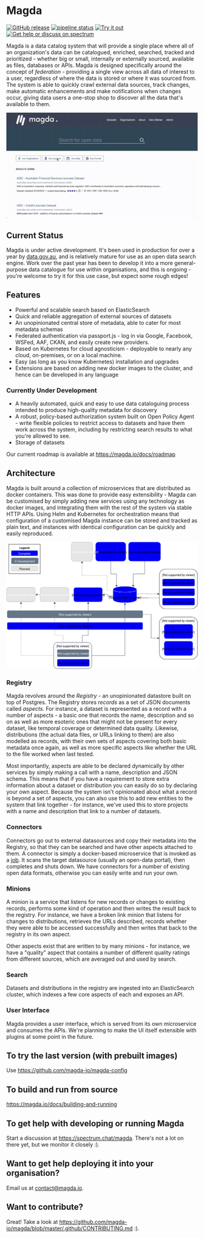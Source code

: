 # Magda

[![GitHub release](https://img.shields.io/github/release/magda-io/magda.svg)](https://github.com/magda-io/magda/releases)
[![pipeline status](https://gitlab.com/magda-data/magda/badges/master/pipeline.svg)](https://gitlab.com/magda-data/magda/commits/master)
[![Try it out](https://img.shields.io/badge/try%20it%20out-demo.dev.magda.io-blue.svg)](https://demo.dev.magda.io)
[![Get help or discuss on spectrum](https://img.shields.io/badge/Get%20help%20or%20discuss-on%20spectrum-7B16FF.svg?logoColor=white&logo=spectrum)](https://spectrum.chat/magda)

Magda is a data catalog system that will provide a single place where all of an organization's data can be catalogued, enriched, searched, tracked and prioritized - whether big or small, internally or externally sourced, available as files, databases or APIs. Magda is designed specifically around the concept of _federation_ - providing a single view across all data of interest to a user, regardless of where the data is stored or where it was sourced from. The system is able to quickly crawl external data sources, track changes, make automatic enhancements and make notifications when changes occur, giving data users a one-stop shop to discover all the data that's available to them.

![Magda Search Demo](docs/assets/searchdemo420p.gif)

## Current Status
Magda is under active development. It's been used in production for over a year by [data.gov.au](https://data.gov.au), and is relatively mature for use as an open data search engine. Work over the past year has been to develop it into a more general-purpose data catalogue for use within organisations, and this is ongoing - you're welcome to try it for this use case, but expect some rough edges!

## Features

-   Powerful and scalable search based on ElasticSearch
-   Quick and reliable aggregation of external sources of datasets
-   An unopinionated central store of metadata, able to cater for most metadata schemas
-   Federated authentication via passport.js - log in via Google, Facebook, WSFed, AAF, CKAN, and easily create new providers.
-   Based on Kubernetes for cloud agnosticism - deployable to nearly any cloud, on-premises, or on a local machine.
-   Easy (as long as you know Kubernetes) installation and upgrades
-   Extensions are based on adding new docker images to the cluster, and hence can be developed in any language

### Currently Under Development

-   A heavily automated, quick and easy to use data cataloguing process intended to produce high-quality metadata for discovery
-   A robust, policy-based authorization system built on Open Policy Agent - write flexible policies to restrict access to datasets and have them work across the system, including by restricting search results to what you're allowed to see.
-   Storage of datasets

Our current roadmap is available at https://magda.io/docs/roadmap

## Architecture

Magda is built around a collection of microservices that are distributed as docker containers. This was done to provide easy extensibility - Magda can be customised by simply adding new services using any technology as docker images, and integrating them with the rest of the system via stable HTTP APIs. Using Helm and Kubernetes for orchestration means that configuration of a customised Magda instance can be stored and tracked as plain text, and instances with identical configuration can be quickly and easily reproduced.

![Magda Architecture Diagram](docs/assets/marketecture.svg)

### Registry

Magda revolves around the _Registry_ - an unopinionated datastore built on top of Postgres. The Registry stores _records_ as a set of JSON documents called _aspects_. For instance, a dataset is represented as a record with a number of aspects - a basic one that records the name, description and so on as well as more esoteric ones that might not be present for every dataset, like temporal coverage or determined data quality. Likewise, distributions (the actual data files, or URLs linking to them) are also modelled as records, with their own sets of aspects covering both basic metadata once again, as well as more specific aspects like whether the URL to the file worked when last tested.

Most importantly, aspects are able to be declared dynamically by other services by simply making a call with a name, description and JSON schema. This means that if you have a requirement to store extra information about a dataset or distribution you can easily do so by declaring your own aspect. Because the system isn't opinionated about what a record is beyond a set of aspects, you can also use this to add new entities to the system that link together - for instance, we've used this to store projects with a name and description that link to a number of datasets.

### Connectors

Connectors go out to external datasources and copy their metadata into the Registry, so that they can be searched and have other aspects attached to them. A connector is simply a docker-based microservice that is invoked as a [job](https://kubernetes.io/docs/concepts/workloads/controllers/jobs-run-to-completion/). It scans the target datasource (usually an open-data portal), then completes and shuts down. We have connectors for a number of existing open data formats, otherwise you can easily write and run your own.

### Minions

A minion is a service that listens for new records or changes to existing records, performs some kind of operation and then writes the result back to the registry. For instance, we have a broken link minion that listens for changes to distributions, retrieves the URLs described, records whether they were able to be accessed successfully and then writes that back to the registry in its own aspect.

Other aspects exist that are written to by many minions - for instance, we have a "quality" aspect that contains a number of different quality ratings from different sources, which are averaged out and used by search.

### Search

Datasets and distributions in the registry are ingested into an ElasticSearch cluster, which indexes a few core aspects of each and exposes an API.

### User Interface

Magda provides a user interface, which is served from its own microservice and consumes the APIs. We're planning to make the UI itself extensible with plugins at some point in the future.

## To try the last version (with prebuilt images)

Use https://github.com/magda-io/magda-config

## To build and run from source

https://magda.io/docs/building-and-running

## To get help with developing or running Magda

Start a discussion at https://spectrum.chat/magda. There's not a lot on there yet, but we monitor it closely :).

## Want to get help deploying it into your organisation?

Email us at contact@magda.io.

## Want to contribute?

Great! Take a look at https://github.com/magda-io/magda/blob/master/.github/CONTRIBUTING.md :).
